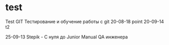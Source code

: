# test
Test GIT
Тестирование и обучение работы с git
20-08-18 point
20-09-14 t2

25-09-13 Stepik - С нуля до Junior Manual QA инженера

